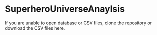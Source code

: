 # SuperheroUniverseAnaylsis
If you are unable to open database or CSV files, clone the repository or download the CSV files here.
